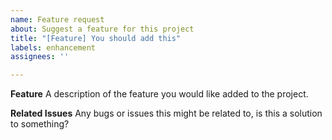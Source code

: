 ```yaml
---
name: Feature request
about: Suggest a feature for this project
title: "[Feature] You should add this"
labels: enhancement
assignees: ''

---
```


**Feature**
A description of the feature you would like added to the project.

**Related Issues**
Any bugs or issues this might be related to, is this a solution to something?
